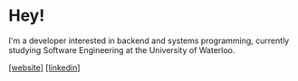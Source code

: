 <h1>Hey!</h1>
<p>
    I'm a developer interested in backend and systems programming, currently studying Software Engineering at the University of Waterloo.
</p>
<a href="https://siddhp.com">[website]</a>
<a href="https://www.linkedin.com/in/siddh-p/">[linkedin]</a>

